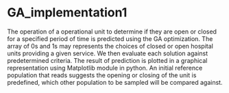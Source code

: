 # GA_implementation1
The operation of a operational unit to determine if they are open or closed for a specified period of time is predicted using the GA optimization. 
The array of 0s and 1s may represents the choices of closed or open hospital units providing a given service. We then evaluate each solution against predetermined criteria. The result of prediction is plotted in a graphical representation using Matplotlib module in python.
An initial reference population that reads suggests the opening or closing of the unit is predefined, which other population to be sampled will be compared against.

